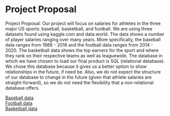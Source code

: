 # Project Proposal  

Project Proposal: Our project will focus on salaries for athletes in the three major US sports: baseball, basketball, and football. We are using three datasets found using kaggle.com and data.world. The data shows a number of player salaries ranging over many years. More specifically, the baseball data ranges from 1988 - 2016 and the football data ranges from 2014 - 2020. The basketball data shows the top earners for the sport and where they rank on their respective teams as well as leaguewide. The database in which we have chosen to load our final product is SQL (relational database). We chose this database because it gives us a better option to show relationships in the future, if need be. Also, we do not expect the structure of our database to change in the future (given that athlete salaries are straight-forward), so we do not need the flexibility that a non-relational database offers.  

[Baseball data](https://data.world/natereed/baseball-salaries)  
[Football data](https://www.kaggle.com/datasets/f4k25g/nfl-salaries)  
[Basketball data](https://www.kaggle.com/datasets/annettecatherinepaul/nba-salaries)
